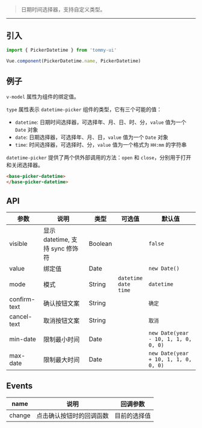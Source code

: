 > 日期时间选择器，支持自定义类型。

-------------

## 引入

```javascript
import { PickerDatetime } from 'tommy-ui'

Vue.component(PickerDatetime.name, PickerDatetime)
```

## 例子

`v-model` 属性为组件的绑定值。

`type` 属性表示 `datetime-picker` 组件的类型，它有三个可能的值：
*  `datetime`: 日期时间选择器，可选择年、月、日、时、分，`value` 值为一个 `Date` 对象
*  `date`: 日期选择器，可选择年、月、日，`value` 值为一个 `Date` 对象
*  `time`: 时间选择器，可选择时、分，`value` 值为一个格式为 `HH:mm` 的字符串

`datetime-picker` 提供了两个供外部调用的方法：`open` 和 `close`，分别用于打开和关闭选择器。

```html
<base-picker-datetime>
</base-picker-datetime>
```

## API
| 参数 | 说明 | 类型 | 可选值 | 默认值 |
|------|-------|---------|-------|--------|
| visible | 显示 datetime, 支持 sync 修饰符 | Boolean | | `false` |
| value | 绑定值 | Date | | `new Date()` |
| mode | 模式 | String | `datetime`<br>`date`<br>`time` | `datetime` |
| confirm-text | 确认按钮文案 | String | | `确定` |
| cancel-text | 取消按钮文案 | String | | `取消` |
| min-date | 限制最小时间 | Date | | `new Date(year - 10, 1, 1, 0, 0, 0)` |
| max-date | 限制最大时间 | Date | | `new Date(year + 10, 1, 1, 0, 0, 0)` |

## Events
| name | 说明 | 回调参数 |
|------|-------|---------|
| change | 点击确认按钮时的回调函数 | 目前的选择值 |
